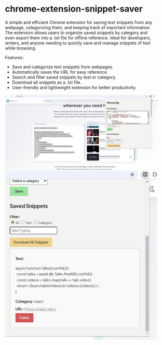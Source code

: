 # chrome-extension-snippet-saver

A simple and efficient Chrome extension for saving text snippets from any webpage, categorizing them, and keeping track of important information. The extension allows users to organize saved snippets by category and even export them into a .txt file for offline reference. Ideal for developers, writers, and anyone needing to quickly save and manage snippets of text while browsing.

Features:
* Save and categorize text snippets from webpages.
* Automatically saves the URL for easy reference.
* Search and filter saved snippets by text or category.
* Download all snippets as a .txt file.
* User-friendly and lightweight extension for better productivity.


![Screenshot 1](newSnippet.jpg)
![Screenshot 2](savedSnippets.jpg)
